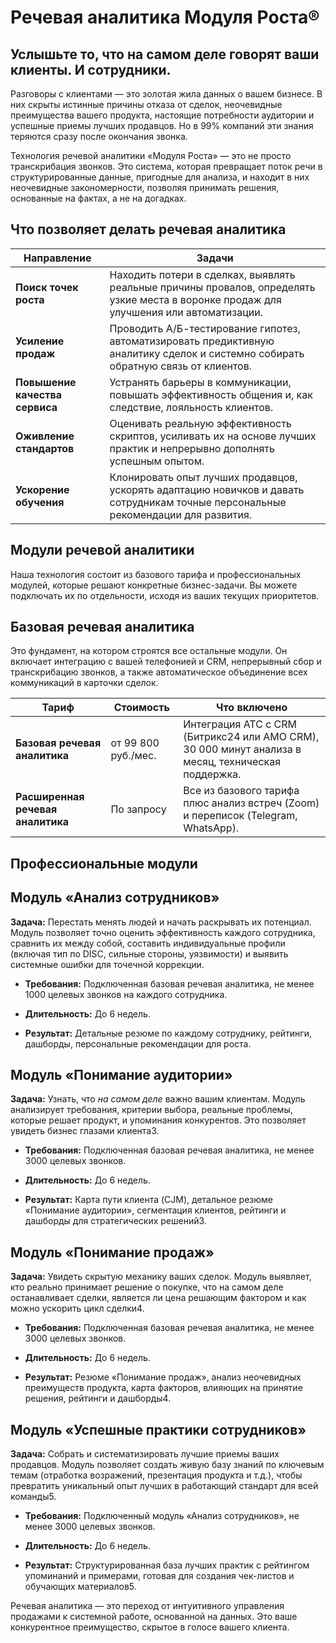 # Речевая аналитика Модуля Роста®

## Услышьте то, что на самом деле говорят ваши клиенты. И сотрудники.

Разговоры с клиентами — это золотая жила данных о вашем бизнесе. В них скрыты истинные причины отказа от сделок, неочевидные преимущества вашего продукта, настоящие потребности аудитории и успешные приемы лучших продавцов. Но в 99% компаний эти знания теряются сразу после окончания звонка.

Технология речевой аналитики «Модуля Роста» — это не просто транскрибация звонков. Это система, которая превращает поток речи в структурированные данные, пригодные для анализа, и находит в них неочевидные закономерности, позволяя принимать решения, основанные на фактах, а не на догадках.

## Что позволяет делать речевая аналитика

|Направление|Задачи|
|---|---|
|**Поиск точек роста**|Находить потери в сделках, выявлять реальные причины провалов, определять узкие места в воронке продаж для улучшения или автоматизации.|
|**Усиление продаж**|Проводить А/Б-тестирование гипотез, автоматизировать предиктивную аналитику сделок и системно собирать обратную связь от клиентов.|
|**Повышение качества сервиса**|Устранять барьеры в коммуникации, повышать эффективность общения и, как следствие, лояльность клиентов.|
|**Оживление стандартов**|Оценивать реальную эффективность скриптов, усиливать их на основе лучших практик и непрерывно дополнять успешным опытом.|
|**Ускорение обучения**|Клонировать опыт лучших продавцов, ускорять адаптацию новичков и давать сотрудникам точные персональные рекомендации для развития.|

## Модули речевой аналитики

Наша технология состоит из базового тарифа и профессиональных модулей, которые решают конкретные бизнес-задачи. Вы можете подключать их по отдельности, исходя из ваших текущих приоритетов.

## Базовая речевая аналитика

Это фундамент, на котором строятся все остальные модули. Он включает интеграцию с вашей телефонией и CRM, непрерывный сбор и транскрибацию звонков, а также автоматическое объединение всех коммуникаций в карточки сделок.

|Тариф|Стоимость|Что включено|
|---|---|---|
|**Базовая речевая аналитика**|от 99 800 руб./мес.|Интеграция АТС с CRM (Битрикс24 или AMO CRM), 30 000 минут анализа в месяц, техническая поддержка.|
|**Расширенная речевая аналитика**|По запросу|Все из базового тарифа плюс анализ встреч (Zoom) и переписок (Telegram, WhatsApp).|

## Профессиональные модули

## Модуль «Анализ сотрудников»

**Задача:** Перестать менять людей и начать раскрывать их потенциал. Модуль позволяет точно оценить эффективность каждого сотрудника, сравнить их между собой, составить индивидуальные профили (включая тип по DISC, сильные стороны, уязвимости) и выявить системные ошибки для точечной коррекции.

- **Требования:** Подключенная базовая речевая аналитика, не менее 1000 целевых звонков на каждого сотрудника.
    
- **Длительность:** До 6 недель.
    
- **Результат:** Детальные резюме по каждому сотруднику, рейтинги, дашборды, персональные рекомендации для роста.
    

## Модуль «Понимание аудитории»

**Задача:** Узнать, что _на самом деле_ важно вашим клиентам. Модуль анализирует требования, критерии выбора, реальные проблемы, которые решает продукт, и упоминания конкурентов. Это позволяет увидеть бизнес глазами клиента3.

- **Требования:** Подключенная базовая речевая аналитика, не менее 3000 целевых звонков.
    
- **Длительность:** До 6 недель.
    
- **Результат:** Карта пути клиента (CJM), детальное резюме «Понимание аудитории», сегментация клиентов, рейтинги и дашборды для стратегических решений3.
    

## Модуль «Понимание продаж»

**Задача:** Увидеть скрытую механику ваших сделок. Модуль выявляет, кто реально принимает решение о покупке, что на самом деле останавливает сделки, является ли цена решающим фактором и как можно ускорить цикл сделки4.

- **Требования:** Подключенная базовая речевая аналитика, не менее 3000 целевых звонков.
    
- **Длительность:** До 6 недель.
    
- **Результат:** Резюме «Понимание продаж», анализ неочевидных преимуществ продукта, карта факторов, влияющих на принятие решения, рейтинги и дашборды4.
    

## Модуль «Успешные практики сотрудников»

**Задача:** Собрать и систематизировать лучшие приемы ваших продавцов. Модуль позволяет создать живую базу знаний по ключевым темам (отработка возражений, презентация продукта и т.д.), чтобы превратить уникальный опыт лучших в работающий стандарт для всей команды5.

- **Требования:** Подключенный модуль «Анализ сотрудников», не менее 3000 целевых звонков.
    
- **Длительность:** До 6 недель.
    
- **Результат:** Структурированная база лучших практик с рейтингом упоминаний и примерами, готовая для создания чек-листов и обучающих материалов5.
    

Речевая аналитика — это переход от интуитивного управления продажами к системной работе, основанной на данных. Это ваше конкурентное преимущество, скрытое в голосе вашего клиента.
